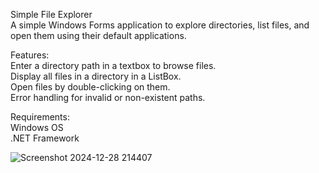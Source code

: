 Simple File Explorer
<br>
A simple Windows Forms application to explore directories, list files, and open them using their default applications.
<br>

Features:
<br>
Enter a directory path in a textbox to browse files.
<br>
Display all files in a directory in a ListBox.
<br>
Open files by double-clicking on them.
<br>
Error handling for invalid or non-existent paths.
<br>

Requirements:
<br>
Windows OS
<br>
.NET Framework
<br>

![Screenshot 2024-12-28 214407](https://github.com/user-attachments/assets/10ff0838-165b-4fcc-92d6-37f92ad434cc)
